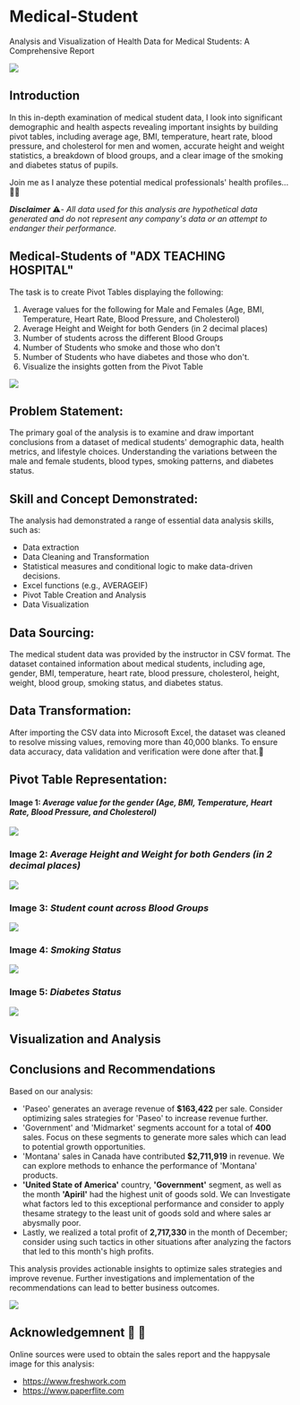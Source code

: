 # Medical-Student
Analysis and Visualization of Health Data for Medical Students: A Comprehensive Report

![](PNG.png)

## Introduction

In this in-depth examination of medical student data, I look into significant demographic and health aspects revealing important insights by building pivot tables, including average age, BMI, temperature, heart rate, blood pressure, and cholesterol for men and women, accurate height and weight statistics, a breakdown of blood groups, and a clear image of the smoking and diabetes status of pupils. 

Join me as I analyze these potential medical professionals' health profiles...🙂😉


_**Disclaimer**_ ⚠️- _All data used for this analysis are hypothetical data generated and do not represent any company's data or an attempt to endanger their performance._

## Medical-Students of "ADX TEACHING HOSPITAL"
The task is to create Pivot Tables displaying the following:
1. Average values for the following for Male and Females (Age, BMI, Temperature, Heart Rate, Blood Pressure, and Cholesterol)
2. Average Height and Weight for both Genders (in 2 decimal places)
3. Number of students across the different Blood Groups
4. Number of Students who smoke and those who don't
5. Number of Students who have diabetes and those who don't.
6. Visualize the insights gotten from the Pivot Table

![](Picture.png)

## Problem Statement:

The primary goal of the analysis is to examine and draw important conclusions from a dataset of medical students' demographic data, health metrics, and lifestyle choices. Understanding the variations between the male and female students, blood types, smoking patterns, and diabetes status.


## Skill and Concept Demonstrated:

The analysis had demonstrated a range of essential data analysis skills, such as:
- Data extraction
- Data Cleaning and Transformation
- Statistical measures and conditional logic to make data-driven decisions.
- Excel functions (e.g., AVERAGEIF)
- Pivot Table Creation and Analysis
- Data Visualization

## Data Sourcing:

The medical student data was provided by the instructor in CSV format. The dataset contained information about medical students, including age, gender, BMI, temperature, heart rate, blood pressure, cholesterol, height, weight, blood group, smoking status, and diabetes status.


## Data Transformation:

After importing the CSV data into Microsoft Excel, the dataset was cleaned to resolve missing values, removing more than 40,000 blanks. To ensure data accuracy, data validation and verification were done after that.:muscle:

## Pivot Table Representation:

#### Image 1: *Average value for the gender (Age, BMI, Temperature, Heart Rate, Blood Pressure, and Cholesterol)*

![](AVG_AGE.png)

### Image 2: *Average Height and Weight for both Genders (in 2 decimal places)*

![](AVG_HGH.png)

### Image 3: *Student count across Blood Groups*  

![](Bloodgroup.png)

### Image 4: *Smoking Status* 
![](Smokers.png)

### Image 5: *Diabetes Status*
![](Diabetes.png)

## Visualization and Analysis


## Conclusions and Recommendations

Based on our analysis:

- 'Paseo' generates an average revenue of **$163,422** per sale. Consider optimizing sales strategies for 'Paseo' to increase revenue further.
- 'Government' and 'Midmarket' segments account for a total of **400** sales. Focus on these segments to generate more sales which can lead to potential growth opportunities.
- 'Montana' sales in Canada have contributed **$2,711,919** in revenue. We can explore methods to enhance the performance of 'Montana' products.
- **'United State of America'** country, **'Government'** segment, as well as the month **'Apiril'** had the highest unit of goods sold. We can Investigate what factors led to this exceptional performance and consider to apply thesame strategy to the least unit of goods sold and where sales ar abysmally poor.
-   Lastly, we realized a total profit of **2,717,330** in the month of December; consider using such tactics in other situations after analyzing the factors that led to this month's high profits.

  
This analysis provides actionable insights to optimize sales strategies and improve revenue. Further investigations and implementation of the recommendations can lead to better business outcomes.

![](Happysales.png)

## Acknowledgemnent 🙏 🙏

Online sources were used to obtain the sales report and the happysale image for this analysis:
- https://www.freshwork.com
- https://www.paperflite.com








